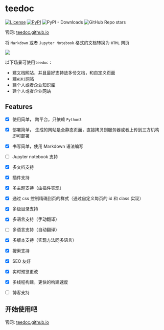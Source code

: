 teedoc
=====

[![License](https://img.shields.io/github/license/teedoc/teedoc?color=red&label=开源协议)](./LICENSE) [![PyPI](https://img.shields.io/pypi/v/teedoc?label=版本)](https://pypi.org/project/teedoc/#history) ![PyPI - Downloads](https://img.shields.io/pypi/dm/teedoc?color=brightgreen&label=下载次数) ![GitHub Repo stars](https://img.shields.io/github/stars/teedoc/teedoc?style=social&label=收藏)


官网: [teedoc.github.io](https://teedoc.github.io/)

将 `Markdown` 或者 `Jupyter Notebook` 格式的文档转换为 `HTML` 网页

![](./assets/images/teedoc_screenshot_0.jpg)

以下场景可使用`teedoc`：
* 建文档网站，并且最好支持放多份文档，和自定义页面
* 建`WiKi`网站
* 建个人或者企业知识库
* 建个人或者企业网站

## Features

- [x] 使用简单， 跨平台，只依赖 `Python3`
- [x] 部署简单， 生成的网站是全静态页面，直接拷贝到服务器或者上传到三方机构即可部署
- [x] 书写简单，使用 Markdown 语法编写
- [ ] Jupyter notebook 支持
- [x] 多文档支持
- [x] 插件支持
- [x] 多主题支持（由插件实现）
- [x] 通过 css 控制精确到页的样式（通过自定义每页的 id 和 class 实现）
- [x] 多级目录支持
- [x] 多语言支持（手动翻译）
- [ ] 多语言支持（自动翻译）
- [x] 多版本支持（实现方法同多语言）
- [x] 搜索支持
- [x] SEO 友好
- [x] 实时预览更改
- [x] 多线程构建，更快的构建速度
- [ ] 博客支持


## 开始使用吧

官网: [teedoc.github.io](https://teedoc.github.io/)

